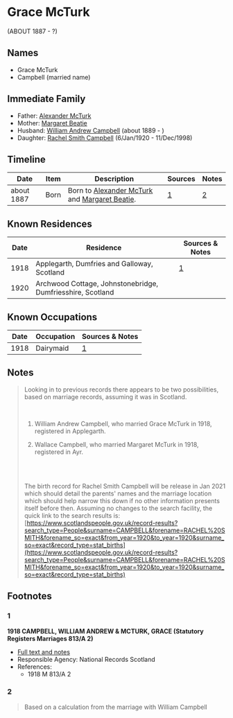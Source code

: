 ﻿---
layout: person
subject_key: i54145218
permalink: /people/i54145218
---

# Grace McTurk
(ABOUT 1887 - ?)

## Names

* Grace McTurk
* Campbell (married name)

## Immediate Family

* Father: [Alexander McTurk](./@39936423@-alexander-mcturk-b-d.md)
* Mother: [Margaret Beatie](./@2654341@-margaret-beatie-b-d.md)
* Husband: [William Andrew Campbell](./@4716977@-william-andrew-campbell-b1889-d.md) (about 1889 - )
* Daughter: [Rachel Smith Campbell](./@40394043@-rachel-smith-campbell-b1920-1-6-d1998-12-11.md) (6/Jan/1920 - 11/Dec/1998)

## Timeline

Date | Item | Description | Sources | Notes
---|---|---|---|---
about 1887 | Born | Born to [Alexander McTurk](./@39936423@-alexander-mcturk-b-d.md) and [Margaret Beatie](./@2654341@-margaret-beatie-b-d.md). | [1](#1) | [2](#2)

## Known Residences

Date | Residence | Sources & Notes
---|---|---
1918 | Applegarth, Dumfries and Galloway, Scotland | [1](#1)
1920 | Archwood Cottage, Johnstonebridge, Dumfriesshire, Scotland | 

## Known Occupations

Date | Occupation | Sources & Notes
---|---|---
1918 | Dairymaid | [1](#1)

## Notes

> Looking in to previous records there appears to be two possibilities, based on marriage records, assuming it was in Scotland.
>
> <br/>
>
> 1. William Andrew Campbell, who married Grace McTurk in 1918, registered in Applegarth.
>
> 2. Wallace Campbell, who married Margaret McTurk in 1918, registered in Ayr.
>
> <br/>
>
> <br/>
>
> The birth record for Rachel Smith Campbell will be release in Jan 2021 which should detail the parents' names and the marriage location which should help narrow this down if no other information presents itself before then. Assuming no changes to the search facility, the quick link to the search results is: [https://www.scotlandspeople.gov.uk/record-results?search_type=People&surname=CAMPBELL&forename=RACHEL%20SMITH&forename_so=exact&from_year=1920&to_year=1920&surname_so=exact&record_type=stat_births](https://www.scotlandspeople.gov.uk/record-results?search_type=People&surname=CAMPBELL&forename=RACHEL%20SMITH&forename_so=exact&from_year=1920&to_year=1920&surname_so=exact&record_type=stat_births)
>


## Footnotes

### 1

**1918 CAMPBELL, WILLIAM ANDREW & MCTURK, GRACE (Statutory Registers Marriages 813/A 2)**

* [Full text and notes](../sources/@61071920@-1918-campbell,-william-andrew-&-mcturk,-grace-statutory-registers-marriages-813-a-2-.md)
* Responsible Agency: National Records Scotland
* References: 
  * 1918 M 813/A 2

### 2

> Based on a calculation from the marriage with William Campbell
>


